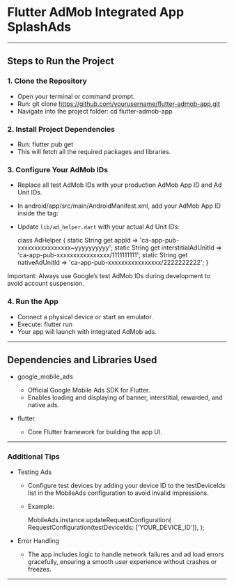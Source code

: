 # Flutter AdMob Integrated App SplashAds
---

## Steps to Run the Project

### 1. Clone the Repository
   - Open your terminal or command prompt.
   - Run:
     git clone https://github.com/yourusername/flutter-admob-app.git
   - Navigate into the project folder:
     cd flutter-admob-app

### 2. Install Project Dependencies
   - Run:
     flutter pub get
   - This will fetch all the required packages and libraries.

### 3. Configure Your AdMob IDs
   - Replace all test AdMob IDs with your production AdMob App ID and Ad Unit IDs.
   - In android/app/src/main/AndroidManifest.xml, add your AdMob App ID inside the <application> tag:
     <meta-data
       android:name="com.google.android.gms.ads.APPLICATION_ID"
       android:value="ca-app-pub-xxxxxxxxxxxxxxxx~yyyyyyyyyy"/>
   - Update `lib/ad_helper.dart` with your actual Ad Unit IDs:

     class AdHelper {
       static String get appId => 'ca-app-pub-xxxxxxxxxxxxxxxx~yyyyyyyyyy';
       static String get interstitialAdUnitId => 'ca-app-pub-xxxxxxxxxxxxxxxx/1111111111';
       static String get nativeAdUnitId => 'ca-app-pub-xxxxxxxxxxxxxxxx/2222222222';
     }


  Important: Always use Google’s test AdMob IDs during development to avoid account suspension.

### 4. Run the App
   - Connect a physical device or start an emulator.
   - Execute:
     flutter run
   - Your app will launch with integrated AdMob ads.
---

## Dependencies and Libraries Used

- google_mobile_ads
  - Official Google Mobile Ads SDK for Flutter.
  - Enables loading and displaying of banner, interstitial, rewarded, and native ads.

- flutter
  - Core Flutter framework for building the app UI.
---

### Additional Tips

- Testing Ads
  - Configure test devices by adding your device ID to the testDeviceIds list in the MobileAds configuration to avoid invalid impressions.
  - Example:

    MobileAds.instance.updateRequestConfiguration(
      RequestConfiguration(testDeviceIds: ['YOUR_DEVICE_ID']),
    );
    

- Error Handling
  - The app includes logic to handle network failures and ad load errors gracefully, ensuring a smooth user experience without crashes or freezes.
---
